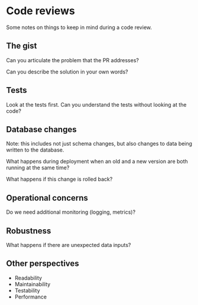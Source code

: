 # Code reviews

Some notes on things to keep in mind during a code review.

## The gist

Can you articulate the problem that the PR addresses?

Can you describe the solution in your own words?

## Tests

Look at the tests first. Can you understand the tests without looking at the code?

## Database changes
Note: this includes not just schema changes, but also changes to data being written to the database.

What happens during deployment when an old and a new version are both running at the same time? 

What happens if this change is rolled back?

## Operational concerns

Do we need additional monitoring (logging, metrics)?

## Robustness

What happens if there are unexpected data inputs?

## Other perspectives

* Readability
* Maintainability
* Testability
* Performance
